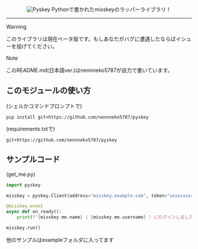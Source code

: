 <div align="center">
<img src="https://i.imgur.com/EXCJv2Z.png" alt="Pyskey"></img>
Pythonで書かれたmisskeyのラッパーライブラリ！
</div>
<hr>

> [!WARNING]
> このライブラリは現在ベータ版です。もしあなたがバグに遭遇したならばイシューを投げてください。

> [!NOTE]
> このREADME.md(日本語ver.)はnennneko5787が自力で書いています。

## このモジュールの使い方
(シェルかコマンドプロンプトで)
```shell
pip install git+https://github.com/nennneko5787/pyskey
```
(requirements.txtで)
```
git+https://github.com/nennneko5787/pyskey
```

## サンプルコード
(get_me.py)
```python
import pyskey

misskey = pyskey.Client(address="misskey.example.com", token="xxxxxxxxxx")

@misskey.event
async def on_ready():
    print(f"{misskey.me.name} ( {misskey.me.username} ) にログインしました")

misskey.run()
```
他のサンプルはexampleフォルダに入ってます